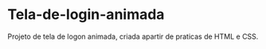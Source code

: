 # Tela-de-login-animada
Projeto de tela de logon animada, criada apartir de praticas de HTML e CSS.
